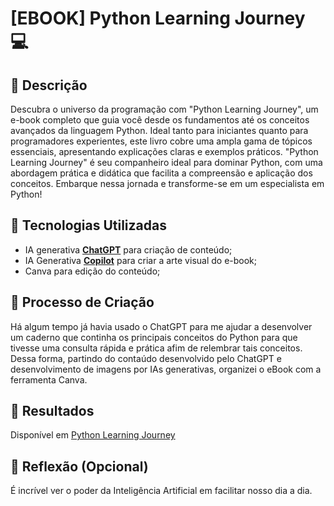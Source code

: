 # [EBOOK] Python Learning Journey 💻

## 📒 Descrição
Descubra o universo da programação com "Python Learning Journey", um e-book completo que guia você desde os fundamentos até os conceitos avançados da linguagem Python. Ideal tanto para iniciantes quanto para programadores experientes, este livro cobre uma ampla gama de tópicos essenciais, apresentando explicações claras e exemplos práticos. "Python Learning Journey" é seu companheiro ideal para dominar Python, com uma abordagem prática e didática que facilita a compreensão e aplicação dos conceitos. Embarque nessa jornada e transforme-se em um especialista em Python!

## 🤖 Tecnologias Utilizadas
- IA generativa **[ChatGPT](https://chat.openai.com)** para criação de conteúdo;
- IA Generativa **[Copilot](https://www.bing.com/chat?q=Microsoft+Copilot&FORM=hpcodx)** para criar a arte visual do e-book;
- Canva para edição do conteúdo;

## 🧐 Processo de Criação
Há algum tempo já havia usado o ChatGPT para me ajudar a desenvolver um caderno que continha os principais conceitos do Python para que tivesse uma consulta rápida e prática afim de relembrar tais conceitos. Dessa forma, partindo do contaúdo desenvolvido pelo ChatGPT e desenvolvimento de imagens por IAs generativas, organizei o eBook com a ferramenta Canva.

## 🚀 Resultados
Disponível em [Python Learning Journey](https://www.canva.com/design/DAGKanD1eHM/h6NXC2WDSEqyvPO8gHNTAA/view?utm_content=DAGKanD1eHM&utm_campaign=designshare&utm_medium=link&utm_source=editor)

## 💭 Reflexão (Opcional)
É incrível ver o poder da Inteligência Artificial em facilitar nosso dia a dia.

